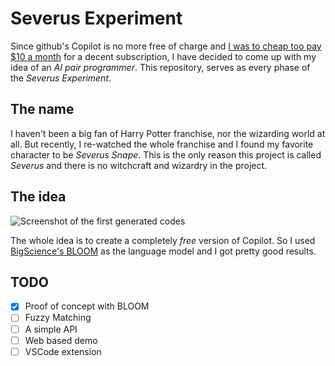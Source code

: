# Severus Experiment

Since github's Copilot is no more free of charge and [I was to cheap too pay $10 a month](https://haghiri75.com/en/i-was-to-cheap-to-pay-10-a-month-for-copilot-so-i-made-my-own/) for a decent subscription, I have decided to come up with my idea of an _AI pair programmer_. This repository, serves as every phase of the _Severus Experiment_. 

## The name

I haven't been a big fan of Harry Potter franchise, nor the wizarding world at all. But recently, I re-watched the whole franchise and I found my favorite character to be _Severus Snape_. This is the only reason this project is called _Severus_ and there is no witchcraft and wizardry in the project.

## The idea

![Screenshot of the first generated codes](https://haghiri75.com/en/wp-content/uploads/Screen-Shot-2022-09-03-at-10.46.46-PM.png)

The whole idea is to create a completely _free_ version of Copilot. So I used [BigScience's BLOOM](https://huggingface.com/bigscience/bloom) as the language model and I got pretty good results.

## TODO
- [x] Proof of concept with BLOOM
- [ ] Fuzzy Matching
- [ ] A simple API
- [ ] Web based demo
- [ ] VSCode extension